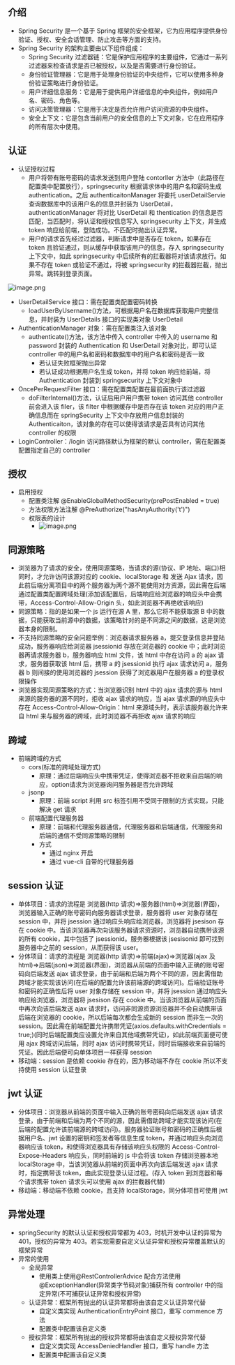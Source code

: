 ## 介绍

- Spring Security 是一个基于 Spring 框架的安全框架，它为应用程序提供身份验证、授权、安全会话管理、防止攻击等方面的支持。
- Spring Security 的架构主要由以下组件组成：
  - Spring Security 过滤器链：它是保护应用程序的主要组件，它通过一系列过滤器来检查请求是否已被授权，以及是否需要进行身份验证。
  - 身份验证管理器：它是用于处理身份验证的中央组件，它可以使用多种身份验证策略进行身份验证。
  - 用户详细信息服务：它是用于提供用户详细信息的中央组件，例如用户名、密码、角色等。
  - 访问决策管理器：它是用于决定是否允许用户访问资源的中央组件。
  - 安全上下文：它是包含当前用户的安全信息的上下文对象，它在应用程序的所有层次中使用。

## 认证

- 认证授权过程
  - 用户将带有账号密码的请求发送到用户登陆 contorller 方法中（此路径在配置类中配置放行），springsecurity 根据请求体中的用户名和密码生成 authentication。之后 authenticaitonManager 将委托 userDetailServie 查询数据库中的该用户名的信息并封装为 UserDetail，authenticationManager 将对比 UserDetail 和 thentication 的信息是否匹配，当匹配时，将认证和授权信息写入 springsecurity 上下文，并生成 token 响应给前端，登陆成功。不匹配时抛出认证异常。
  - 用户的请求首先经过过滤器，判断请求中是否存在 token，如果存在 token 且验证通过，则从缓存中获取该用户的信息，存入 springsecurity 上下文中，如此 springsecurity 中后续所有的拦截器将对该请求放行。如果不存在 token 或验证不通过，将被 springsecurity 的拦截器拦截，抛出异常。跳转到登录页面。

![image.png](https://markdown-1308523627.cos.ap-chengdu.myqcloud.com/typora/20230327214137.png)

- UserDetailService 接口：需在配置类配置密码转换
  - loadUserByUsername()方法，可根据用户名在数据库获取用户完整信息，并封装为 UserDetails 接口的实现类对象 UserDetail
- AuthenticationManager 对象：需在配置类注入该对象
  - authenticate()方法，该方法中传入 controller 中传入的 username 和 password 封装的 Authentication 和 UserDetail 对象对比，即可认证 controller 中的用户名和密码和数据库中的用户名和密码是否一致
    - 若认证失败框架抛出异常
    - 若认证成功根据用户名生成 token，并将 token 响应给前端，将 Authentication 封装到 springsecurity 上下文对象中
- OncePerRequestFilter 接口：需在配置类配置在最前面执行该过滤器
  - doFilterInternal()方法，认证后用户用户携带 token 访问其他 controller 前会进入该 filer，该 filter 中根据缓存中是否存在该 token 对应的用户正确信息而在 springSecurity 上下文中存放用户信息封装的 Authenticaiton，该对象的存在可以使得该请求是否具有访问其他 controller 的权限
- LoginController：/login 访问路径默认为框架的默认 controller，需在配置类配置指定自己的 controller

## 授权

- 启用授权
  - 配置类注解 @EnableGlobalMethodSecurity(prePostEnabled = true)
  - 方法权限方法注解 @PreAuthorize("hasAnyAuthority('t')")
  - 权限表的设计
    - ![image.png](https://markdown-1308523627.cos.ap-chengdu.myqcloud.com/typora/20230327214931.png)

## 同源策略

- 浏览器为了请求的安全，使用同源策略，当请求的源(协议、IP 地址、端口)相同时，才允许访问该源对应的 cookie、localStorage 和 发送 Ajax 请求，因此前后端分离项目中的两个服务器为两个源不能使用对方资源，因此需在后端通过配置类配置跨域处理(添加该配置后，后端响应给浏览器的响应头中会携带，Access-Control-Allow-Origin 头，如此浏览器不再绝收该响应)
- 同源策略：指的是如果一个 js 运行在源 A 里，那么它将不能获取源 B 中的数据，只能获取当前源中的数据，该策略针对的是不同源之间的数据，这是浏览器本身的限制。
- 不支持同源策略的安全问题举例：浏览器请求服务器 a，提交登录信息并登陆成功，服务器响应给浏览器 jsessionid 存放在浏览器的 cookie 中；此时浏览器再请求服务器 b，服务器响应 html 文件，该 html 中存在访问 a 的 ajax 请求，服务器获取该 html 后，携带 a 的 jsessionid 执行 ajax 请求访问 a，服务器 b 则间接的使用浏览器的 jsession 获得了浏览器用户在服务器 a 的登录权限操作
- 浏览器实现同源策略的方式：当浏览器识别 html 中的 ajax 请求的源与 html 来源的服务器的源不同时，拒收 ajax 请求的响应，当 ajax 请求源的响应头中存在 Access-Control-Allow-Origin：html 来源域头时，表示该服务器允许来自 html 来与服务器的跨域，此时浏览器不再拒收 ajax 请求的响应

## 跨域

- 前端跨域的方式
  - cors(标准的跨域处理方式)
    - 原理：通过后端响应头中携带凭证，使得浏览器不拒收来自后端的响应，option请求为浏览器询问服务器是否允许跨域
  - jsonp
    - 原理：前端 script 利用 src 标签引用不受同于限制的方式实现，只能解决 get 请求
  - 前端配置代理服务器
    - 原理：前端和代理服务器通信，代理服务器和后端通信，代理服务和后端的通信不受同源策略的限制
    - 方式
      - 通过 nginx 开启
      - 通过 vue-cli 自带的代理服务器

## session 认证

- 单体项目：请求的流程是 浏览器(http 请求)=>服务器(html)=>浏览器(界面)，浏览器输入正确的账号密码向服务器请求登录，服务器将 user 对象存储在 session 中，并将 jsession 通过响应头响应给浏览器，浏览器将 jsesison 存在 cookie 中。当该浏览器再次向该服务器请求资源时，浏览器自动携带该源的所有 cookie，其中包括了 jsessionid。服务器根据该 jsesisonid 即可找到服务器中之前的 session，从而获得该 user。
- 分体项目：请求的流程是 浏览器(http 请求)=>前端(ajax)=>浏览器(ajax 及 html)=>后端(json)=>浏览器(界面)，浏览器从前端的页面中输入正确的账号密码向后端发送 ajax 请求登录，由于前端和后端为两个不同的源，因此需借助跨域才能实现该访问(在后端的配置允许该前端源的跨域访问)。后端验证账号和密码的正确性后将 user 对象存储在 session 中，并将 jsession 通过响应头响应给浏览器，浏览器将 jsesison 存在 cookie 中。当该浏览器从前端的页面中再次向该后端发送 ajax 请求时，访问非同源资源浏览器并不会自动携带该后端在浏览器的 cookie，所以后端每次都会生成新的 session 而非生一次的 session。因此需在前端配置允许携带凭证(axios.defaults.withCredentials = true;)(同时后端配置类应设置允许来自其他域携带凭证)，如此前端页面便可使用 ajax 跨域访问后端，同时 ajax 访问时携带凭证，同时后端接收来自前端的凭证。因此后端便可向单体项目一样获得 session
- 移动端：session 是依赖 cookie 存在的，因为移动端不存在 cookie 所以不支持使用 session 认证登录

## jwt 认证

- 分体项目：浏览器从前端的页面中输入正确的账号密码向后端发送 ajax 请求登录，由于前端和后端为两个不同的源，因此需借助跨域才能实现该访问(在后端的配置允许该前端源的跨域访问)。服务器验证账号和密码的正确性后根据用户名、jwt 设置的密钥和签发者等信息生成 token，并通过响应头向浏览器响应该 token，和使得浏览器具有存储该响应头权限的 Access-Control-Expose-Headers 响应头，同时前端的 js 中会将该 token 存储浏览器本地 localStorage 中，当该浏览器从前端的页面中再次向该后端发送 ajax 请求时，指定携带该 token，由此实现登录认证过程。(存入 token 到浏览器和每个请求携带 token 请求头可以使用 ajax 的拦截器代替)
- 移动端：移动端不依赖 cookie，且支持 localStorage，同分体项目可使用 jwt

## 异常处理

- springSecurity 的默认认证和授权异常都为 403，时机开发中认证的异常为 401，授权的异常为 403。若实现需要自定义认证异常和授权异常覆盖默认的框架异常
- 异常的使用
  - 全局异常
    - 使用类上使用@RestControllerAdvice 配合方法使用@ExceptionHandler(异常类字节码对象)捕获所有 controller 中的指定异常(不可捕获认证异常和授权异常)
  - 认证异常：框架所有抛出的认证异常都将由该自定义认证异常代替
    - 自定义类实现 AuthenticationEntryPoint 接口，重写 commence 方法
    - 配置类中配置该自定义类
  - 授权异常：框架所有抛出的授权异常都将由该自定义授权异常代替
    - 自定义类实现 AccessDeniedHandler 接口，重写 handle 方法
    - 配置类中配置该自定义类
